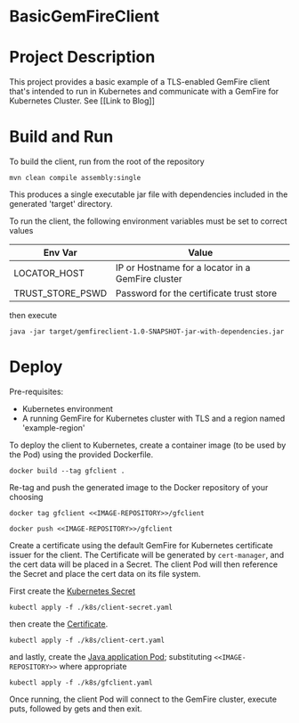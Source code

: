 # BasicGemFireClient

# Project Description
This project provides a basic example of a TLS-enabled GemFire client that's intended to run in Kubernetes and communicate with a
GemFire for Kubernetes Cluster. See [[Link to Blog]] 

# Build and Run

To build the client, run from the root of the repository

`mvn clean compile assembly:single`

This produces a single executable jar file with dependencies included in the generated 'target' directory.

To run the client, the following environment variables must be set to correct values

| Env Var          | Value                                             |
|------------------|---------------------------------------------------|
| LOCATOR_HOST     | IP or Hostname for a locator in a GemFire cluster |
| TRUST_STORE_PSWD | Password for the certificate trust store          |

then execute 

`java -jar target/gemfireclient-1.0-SNAPSHOT-jar-with-dependencies.jar`

# Deploy

Pre-requisites:
* Kubernetes environment
* A running GemFire for Kubernetes cluster with TLS and a region named 'example-region'

To deploy the client to Kubernetes, create a container image (to be used by the Pod) using the provided Dockerfile.

`docker build --tag gfclient .`

Re-tag and push the generated image to the Docker repository of your choosing

`docker tag gfclient <<IMAGE-REPOSITORY>>/gfclient`

`docker push <<IMAGE-REPOSITORY>>/gfclient`


Create a certificate using the default GemFire for Kubernetes certificate issuer for the client. 
The Certificate will be generated by `cert-manager`, and the cert data will be placed in a Secret.
The client Pod will then reference the Secret and place the cert data on its file system.

First create the [Kubernetes Secret](./k8s/client-secret.yaml)

`kubectl apply -f ./k8s/client-secret.yaml`

then create the [Certificate](./k8s/client-cert.yaml).

`kubectl apply -f ./k8s/client-cert.yaml`

and lastly, create the [Java application Pod](./k8s/gfclient.yaml); 
substituting `<<IMAGE-REPOSITORY>>` where appropriate

`kubectl apply -f ./k8s/gfclient.yaml`

Once running, the client Pod will connect to the GemFire cluster, execute puts, followed by gets and then exit.
